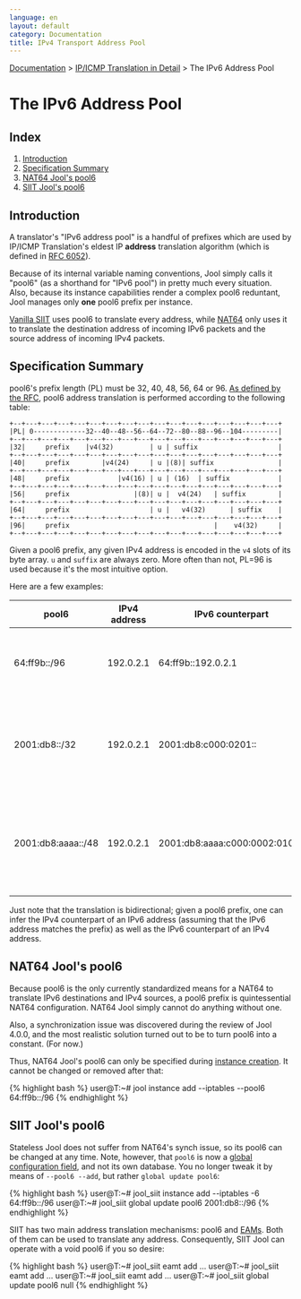 ```yaml
---
language: en
layout: default
category: Documentation
title: IPv4 Transport Address Pool
---
```


[Documentation](documentation.html) > [IP/ICMP Translation in Detail](documentation.html#ipicmp-translation-in-detail) > The IPv6 Address Pool

# The IPv6 Address Pool

## Index

1. [Introduction](#introduction)
2. [Specification Summary](#specification-summary)
3. [NAT64 Jool's pool6](#nat64-jools-pool6)
4. [SIIT Jool's pool6](#siit-jools-pool6)

## Introduction

A translator's "IPv6 address pool" is a handful of prefixes which are used by IP/ICMP Translation's eldest IP **address** translation algorithm (which is defined in [RFC 6052](https://tools.ietf.org/html/rfc6052)).

Because of its internal variable naming conventions, Jool simply calls it "pool6" (as a shorthand for "IPv6 pool") in pretty much every situation. Also, because its instance capabilities render a complex pool6 reduntant, Jool manages only **one** pool6 prefix per instance.

[Vanilla SIIT](intro-xlat.html#siit-traditional) uses pool6 to translate every address, while [NAT64](intro-xlat.html#stateful-nat64) only uses it to translate the destination address of incoming IPv6 packets and the source address of incoming IPv4 packets.

## Specification Summary

pool6's prefix length (PL) must be 32, 40, 48, 56, 64 or 96. [As defined by the RFC](https://tools.ietf.org/html/rfc6052#section-2.2), pool6 address translation is performed according to the following table:

	+--+---+---+---+---+---+---+---+---+---+---+---+---+---+---+---+---+
	|PL| 0-------------32--40--48--56--64--72--80--88--96--104---------|
	+--+---+---+---+---+---+---+---+---+---+---+---+---+---+---+---+---+
	|32|     prefix    |v4(32)         | u | suffix                    |
	+--+---+---+---+---+---+---+---+---+---+---+---+---+---+---+---+---+
	|40|     prefix        |v4(24)     | u |(8)| suffix                |
	+--+---+---+---+---+---+---+---+---+---+---+---+---+---+---+---+---+
	|48|     prefix            |v4(16) | u | (16)  | suffix            |
	+--+---+---+---+---+---+---+---+---+---+---+---+---+---+---+---+---+
	|56|     prefix                |(8)| u |  v4(24)   | suffix        |
	+--+---+---+---+---+---+---+---+---+---+---+---+---+---+---+---+---+
	|64|     prefix                    | u |   v4(32)      | suffix    |
	+--+---+---+---+---+---+---+---+---+---+---+---+---+---+---+---+---+
	|96|     prefix                                    |    v4(32)     |
	+--+---+---+---+---+---+---+---+---+---+---+---+---+---+---+---+---+

Given a pool6 prefix, any given IPv4 address is encoded in the `v4` slots of its byte array. `u` and `suffix` are always zero. More often than not, PL=96 is used because it's the most intuitive option.

Here are a few examples:

| pool6              | IPv4 address | IPv6 counterpart               | Notes                                                                     |
|--------------------|--------------|--------------------------------|---------------------------------------------------------------------------|
| 64:ff9b::/96       | 192.0.2.1    | 64:ff9b::192.0.2.1             | The IPv4 address is simply stuck at the end of the prefix.                |
| 2001:db8::/32      | 192.0.2.1    | 2001:db8:c000:0201::           | The IPv4 address is located in bits 32-63. Everything after that is zero. |
| 2001:db8:aaaa::/48 | 192.0.2.1    | 2001:db8:aaaa:c000:0002:0100:: | The IPv4 address is located in bits 48-87 with a gap among bits 64-71.    |

Just note that the translation is bidirectional; given a pool6 prefix, one can infer the IPv4 counterpart of an IPv6 address (assuming that the IPv6 address matches the prefix) as well as the IPv6 counterpart of an IPv4 address.

## NAT64 Jool's pool6

Because pool6 is the only currently standardized means for a NAT64 to translate IPv6 destinations and IPv4 sources, a pool6 prefix is quintessential NAT64 configuration. NAT64 Jool simply cannot do anything without one.

Also, a synchronization issue was discovered during the review of Jool 4.0.0, and the most realistic solution turned out to be to turn pool6 into a constant. (For now.)

Thus, NAT64 Jool's pool6 can only be specified during [instance creation](usr-flags-instance.html). It cannot be changed or removed after that:

{% highlight bash %}
user@T:~# jool instance add --iptables --pool6 64:ff9b::/96
{% endhighlight %}

## SIIT Jool's pool6

Stateless Jool does not suffer from NAT64's synch issue, so its pool6 can be changed at any time. Note, however, that `pool6` is now a [global configuration field](usr-flags-global.html#--pool6), and not its own database. You no longer tweak it by means of `--pool6 --add`, but rather `global update pool6`:

{% highlight bash %}
user@T:~# jool_siit instance add --iptables -6 64:ff9b::/96
user@T:~# jool_siit global update pool6 2001:db8::/96
{% endhighlight %}

SIIT has two main address translation mechanisms: pool6 and [EAMs](eamt.html). Both of them can be used to translate any address. Consequently, SIIT Jool can operate with a void pool6 if you so desire:

{% highlight bash %}
user@T:~# jool_siit eamt add ...
user@T:~# jool_siit eamt add ...
user@T:~# jool_siit eamt add ...
user@T:~# jool_siit global update pool6 null
{% endhighlight %}
